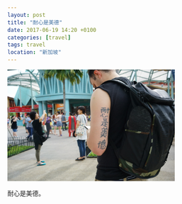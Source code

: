 ```yaml
---
layout: post
title: "耐心是美德"
date: 2017-06-19 14:20 +0100
categories: [travel]
tags: travel
location: "新加坡"
---
```


<img src="/img/2017/20170619-DSC00439.jpg" alt="耐心是美德" style="width: 75%; height: 75%"/>

耐心是美德。
